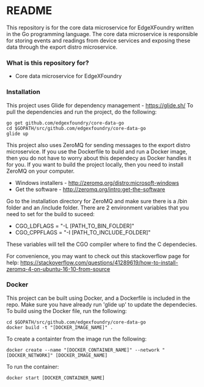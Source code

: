 # README #
This repository is for the core data microservice for EdgeXFoundry written in the Go programming language.  The core data microservice is responsible for storing events and readings from device services and exposing these data through the export distro microservice.

### What is this repository for? ###
* Core data microservice for EdgeXFoundry

### Installation ###
This project uses Glide for dependency management - https://glide.sh/
To pull the dependencies and run the project, do the following:
```
go get github.com/edgexfoundry/core-data-go
cd $GOPATH/src/github.com/edgexfoundry/core-data-go
glide up
```
This project also uses ZeroMQ for sending messages to the export distro microservice.  If you use the Dockerfile to build and run a Docker image, then you do not have to worry about this dependecy as Docker handles it for you.  If you want to build the project locally, then you need to install ZeroMQ on your computer.
* Windows installers - http://zeromq.org/distro:microsoft-windows
* Get the software - http://zeromq.org/intro:get-the-software

Go to the installation directory for ZeroMQ and make sure there is a /bin folder and an /include folder.  There are 2 environment variables that you need to set for the build to suceed:
* CGO_LDFLAGS = "-L [PATH_TO_BIN_FOLDER]"
* CGO_CPPFLAGS = "-I [PATH_TO_INCLUDE_FOLDER]"

These variables will tell the CGO compiler where to find the C dependecies.

For convenience, you may want to check out this stackoverflow page for help:  https://stackoverflow.com/questions/41289619/how-to-install-zeromq-4-on-ubuntu-16-10-from-source

### Docker ###
This project can be built using Docker, and a Dockerfile is included in the repo.  Make sure you have already run 'glide up' to update the dependecies.  To build using the Docker file, run the following:
```
cd $GOPATH/src/github.com/edgexfoundry/core-data-go
docker build -t "[DOCKER_IMAGE_NAME]" .
```

To create a containter from the image run the following:
```
docker create --name "[DOCKER_CONTAINER_NAME]" --network "[DOCKER_NETWORK]" [DOCKER_IMAGE_NAME]
```

To run the container:
```
docker start [DOCKER_CONTAINER_NAME]
```
